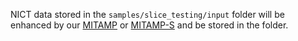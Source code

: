 NICT data stored in the `samples/slice_testing/input` folder will be enhanced by our [MITAMP](../../../README.md#31-slice-testing) or [MITAMP-S](../../../README.md#42-slice-testing) and be stored in the folder.